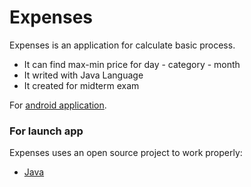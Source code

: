 # Expenses
Expenses is an application for calculate basic process.
  - It can find max-min price for day - category - month 
  - It writed with Java Language
  - It created for midterm exam

For [android application](https://github.com/nejdetkadir/expenses-project-android).
### For launch app
Expenses uses an open source project to work properly:
* [Java] 


[Java]: <https://www.java.com/>
